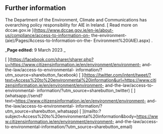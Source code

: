 ##  Further information

The Department of the Environment, Climate and Communications has overarching
policy responsibility for AIE in Ireland. [ Read more on dccae.gov.ie
](https://www.dccae.gov.ie/en-ie/about-us/compliance/access-to-information-on-
the-environment-\(aie\)/Pages/Access-to-Information-on-the-
Environment%20\(AIE\).aspx) .

_**Page edited:** 9 March 2023 _

[
](https://facebook.com/sharer/sharer.php?u=https://www.citizensinformation.ie/en/environment/environment-
and-the-law/access-to-environmental-
information/?utm_source=sharebutton_facebook) [
](https://twitter.com/intent/tweet/?text=Access%20to%20environmental%20information&url=https://www.citizensinformation.ie/en/environment/environment-
and-the-law/access-to-environmental-
information/?utm_source=sharebutton_twitter) [
](whatsapp://send?text=https://www.citizensinformation.ie/en/environment/environment-
and-the-law/access-to-environmental-
information/?utm_source=sharebutton_whatsapp) [
](mailto:?subject=Access%20to%20environmental%20information&body=https://www.citizensinformation.ie/en/environment/environment-
and-the-law/access-to-environmental-information/?utm_source=sharebutton_email)
[ ](javascript:void\(0\))
